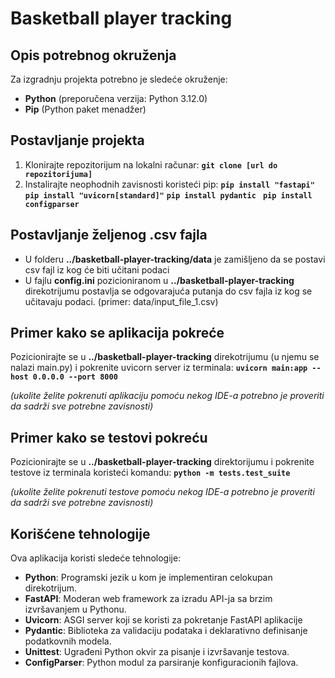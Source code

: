 # Basketball player tracking

## Opis potrebnog okruženja
 Za izgradnju projekta potrebno je sledeće okruženje: 
 - **Python** (preporučena verzija: Python 3.12.0) 
 - **Pip** (Python paket menadžer) 
 ## Postavljanje projekta  
 1. Klonirajte repozitorijum na lokalni računar: 
 **```git clone [url do repozitorijuma] ```** 
2. Instalirajte neophodnih zavisnosti koristeći pip:
	 **```pip install "fastapi" ```**
	 **```pip install "uvicorn[standard]"```** 
	 **```pip install pydantic ```**
     **```pip install configparser ```**
     

## Postavljanje željenog .csv fajla

 - U folderu **../basketball-player-tracking/data** je zamišljeno da se
   postavi csv fajl iz kog će biti učitani podaci 
 - U fajlu **config.ini** pozicioniranom u **../basketball-player-tracking** direkotrijumu
   postavlja se odgovarajuća putanja do csv fajla iz kog se učitavaju
   podaci. (primer: data/input_file_1.csv)

## Primer kako se aplikacija pokreće 
Pozicionirajte se u **../basketball-player-tracking** direkotrijumu (u njemu se nalazi main.py) i pokrenite uvicorn server iz terminala:
**```uvicorn main:app --host 0.0.0.0 --port 8000```**

*(ukolite želite pokrenuti aplikaciju pomoću nekog IDE-a potrebno je proveriti da sadrži sve potrebne zavisnosti)*

## Primer kako se testovi pokreću
Pozicionirajte se u **../basketball-player-tracking** direktorijumu i pokrenite testove iz terminala koristeći komandu:
**```python -m tests.test_suite```**

*(ukolite želite pokrenuti testove pomoću nekog IDE-a potrebno je proveriti da sadrži sve potrebne zavisnosti)*

## Korišćene tehnologije
Ova aplikacija koristi sledeće tehnologije:

 - **Python**: Programski jezik u kom je implementiran celokupan direkotrijum.
 - **FastAPI**: Moderan web framework za izradu API-ja sa brzim izvršavanjem u Pythonu.
 - **Uvicorn**: ASGI server koji se koristi za pokretanje FastAPI aplikacije
 - **Pydantic**: Biblioteka za validaciju podataka i deklarativno definisanje podatkovnih modela.
 - **Unittest**: Ugrađeni Python okvir za pisanje i izvršavanje testova.
 - **ConfigParser**: Python modul za parsiranje konfiguracionih fajlova.